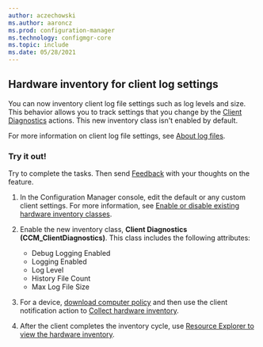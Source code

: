 ```yaml
---
author: aczechowski
ms.author: aaroncz
ms.prod: configuration-manager
ms.technology: configmgr-core
ms.topic: include
ms.date: 05/28/2021
---
```


## <a name="bkmk_diaginv"></a> Hardware inventory for client log settings

<!--5602449-->

You can now inventory client log file settings such as log levels and size. This behavior allows you to track settings that you change by the [Client Diagnostics](../../../../clients/manage/client-notification.md#client-diagnostics) actions. This new inventory class isn't enabled by default.

For more information on client log file settings, see [About log files](../../../../plan-design/hierarchy/about-log-files.md#bkmk_logoptions).

### Try it out!

Try to complete the tasks. Then send [Feedback](../../../../understand/product-feedback.md) with your thoughts on the feature.

1. In the Configuration Manager console, edit the default or any custom client settings. For more information, see [Enable or disable existing hardware inventory classes](../../../../clients/manage/inventory/extend-hardware-inventory.md#BKMK_Enable).

1. Enable the new inventory class, **Client Diagnostics (CCM_ClientDiagnostics)**. This class includes the following attributes:

    - Debug Logging Enabled
    - Logging Enabled
    - Log Level
    - History File Count
    - Max Log File Size

1. For a device, [download computer policy](../../../../clients/manage/manage-clients.md#BKMK_PolicyRetrieval) and then use the client notification action to [Collect hardware inventory](../../../../clients/manage/client-notification.md#collect-hardware-inventory).

1. After the client completes the inventory cycle, use [Resource Explorer to view the hardware inventory](../../../../clients/manage/inventory/use-resource-explorer-to-view-hardware-inventory.md).
